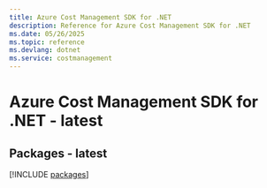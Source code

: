 ```yaml
---
title: Azure Cost Management SDK for .NET
description: Reference for Azure Cost Management SDK for .NET
ms.date: 05/26/2025
ms.topic: reference
ms.devlang: dotnet
ms.service: costmanagement
---
```

# Azure Cost Management SDK for .NET - latest
## Packages - latest
[!INCLUDE [packages](cost-management-index.md)]